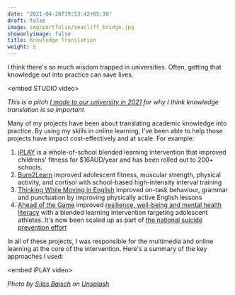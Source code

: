 ```yaml
---
date: "2021-04-28T19:53:42+05:30"
draft: false
image: img/portfolio/seacliff_bridge.jpg
showonlyimage: false
title: Knowledge Translation
weight: 5
---
```


I think there's so much wisdom trapped in universities. Often, getting that knowledge out into practice can save lives.

\<embed STUDIO video\>

*This is a pitch [I made to our university in 2021](https://youtu.be/Qvfz-OcgF3E) for why I think knowledge translation is so important*

Many of my projects have been about translating academic knowledge into practice. By using my skills in online learning, I've been able to help those projects have impact cost-effectively and at scale. For example:

1.  [iPLAY](https://iplay.org.au/) is a whole-of-school blended learning intervention that improved childrens' fitness for \$16AUD/year and has been rolled out to 200+ schools.
2.  [Burn2Learn](https://bjsm.bmj.com/content/early/2020/12/20/bjsports-2020-103277) improved adolescent fitness, muscular strength, physical activity, and cortisol with school-based high-intensity interval training
3.  [Thinking While Moving in English](https://doi.org/10.21203/rs.3.rs-18509/v1) improved on-task behaviour, grammar and punctuation by improving physically active English lessons
4.  [Ahead of the Game](https://journals.lww.com/acsm-msse/Fulltext/2021/01000/An_Intervention_for_Mental_Health_Literacy_and.17.aspx) improved [resilience, well-being and mental health literacy](https://journals.lww.com/acsm-msse/Fulltext/2021/01000/An_Intervention_for_Mental_Health_Literacy_and.17.aspx) with a blended learning intervention targeting adolescent athletes. It's now been scaled up as part of [the national suicide prevention effort](https://aheadofthegame.org.au/)

In all of these projects, I was responsible for the multimedia and online learning at the core of the intervention. Here's a summary of the key approaches I used:

\<embed iPLAY video\>

*Photo by [Silas Baisch](https://unsplash.com/@silasbaisch?utm_source=unsplash&utm_medium=referral&utm_content=creditCopyText) on [Unsplash](https://unsplash.com/s/photos/bridge?utm_source=unsplash&utm_medium=referral&utm_content=creditCopyText)*
